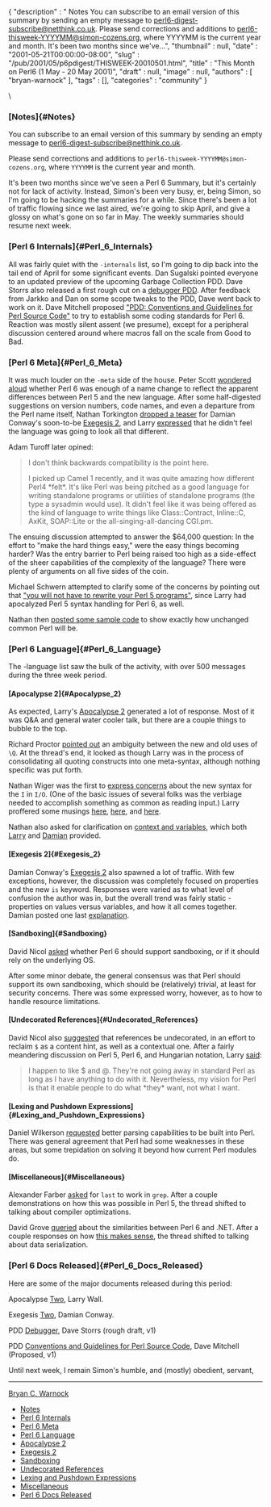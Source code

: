 {
   "description" : " Notes You can subscribe to an email version of this summary by sending an empty message to perl6-digest-subscribe@netthink.co.uk. Please send corrections and additions to perl6-thisweek-YYYYMM@simon-cozens.org, where YYYYMM is the current year and month. It's been two months since we've...",
   "thumbnail" : null,
   "date" : "2001-05-21T00:00:00-08:00",
   "slug" : "/pub/2001/05/p6pdigest/THISWEEK-20010501.html",
   "title" : "This Month on Perl6 (1 May - 20 May 2001)",
   "draft" : null,
   "image" : null,
   "authors" : [
      "bryan-warnock"
   ],
   "tags" : [],
   "categories" : "community"
}





\
### [Notes]{#Notes}

You can subscribe to an email version of this summary by sending an
empty message to <perl6-digest-subscribe@netthink.co.uk>.

Please send corrections and additions to
`perl6-thisweek-YYYYMM@simon-cozens.org`, where `YYYYMM` is the current
year and month.

It's been two months since we've seen a Perl 6 Summary, but it's
certainly not for lack of activity. Instead, Simon's been very busy, er,
being Simon, so I'm going to be hacking the summaries for a while. Since
there's been a lot of traffic flowing since we last aired, we're going
to skip April, and give a glossy on what's gone on so far in May. The
weekly summaries should resume next week.

### [Perl 6 Internals]{#Perl_6_Internals}

All was fairly quiet with the `-internals` list, so I'm going to dip
back into the tail end of April for some significant events. Dan
Sugalski pointed everyone to an updated preview of the upcoming Garbage
Collection PDD. Dave Storrs also released a first rough cut on a
[debugger
PDD](http://archive.develooper.com/perl6-internals@perl.org/msg02895.html).
After feedback from Jarkko and Dan on some scope tweaks to the PDD, Dave
went back to work on it. Dave Mitchell proposed ["PDD: Conventions and
Guidelines for Perl Source
Code"](http://archive.develooper.com/perl6-internals@perl.org/msg02922.html)
to try to establish some coding standards for Perl 6. Reaction was
mostly silent assent (we presume), except for a peripheral discussion
centered around where macros fall on the scale from Good to Bad.

### [Perl 6 Meta]{#Perl_6_Meta}

It was much louder on the `-meta` side of the house. Peter Scott
[wondered
aloud](http://archive.develooper.com/perl6-meta@perl.org/msg00802.html)
whether Perl 6 was enough of a name change to reflect the apparent
differences between Perl 5 and the new language. After some
half-digested suggestions on version numbers, code names, and even a
departure from the Perl name itself, Nathan Torkington [dropped a
teaser](http://archive.develooper.com/perl6-meta@perl.org/msg00821.html)
for Damian Conway's soon-to-be [Exegesis
2](/media/_pub_2001_05_p6pdigest_THISWEEK-20010501/exegesis2.html), and
Larry
[expressed](http://archive.develooper.com/perl6-meta@perl.org/msg00823.html)
that he didn't feel the language was going to look all that different.

Adam Turoff later opined:

> I don't think backwards compatibility is the point here.
>
> I picked up Camel 1 recently, and it was quite amazing how different
> Perl4 \*felt\*. It's like Perl was being pitched as a good language
> for writing standalone programs or utilities of standalone programs
> (the type a sysadmin would use). It didn't feel like it was being
> offered as the kind of language to write things like Class::Contract,
> Inline::C, AxKit, SOAP::Lite or the all-singing-all-dancing CGI.pm.

The ensuing discussion attempted to answer the \$64,000 question: In the
effort to "make the hard things easy," were the easy things becoming
harder? Was the entry barrier to Perl being raised too high as a
side-effect of the sheer capabilities of the complexity of the language?
There were plenty of arguments on all five sides of the coin.

Michael Schwern attempted to clarify some of the concerns by pointing
out that ["you will not have to rewrite your Perl 5
programs"](http://archive.develooper.com/perl6-meta@perl.org/msg00834.html),
since Larry had apocalyzed Perl 5 syntax handling for Perl 6, as well.

Nathan then [posted some sample
code](http://archive.develooper.com/perl6-meta@perl.org/msg00844.html)
to show exactly how unchanged common Perl will be.

### [Perl 6 Language]{#Perl_6_Language}

The -language list saw the bulk of the activity, with over 500 messages
during the three week period.

#### [Apocalypse 2]{#Apocalypse_2}

As expected, Larry's [Apocalypse
2](/media/_pub_2001_05_p6pdigest_THISWEEK-20010501/wall.html) generated
a lot of response. Most of it was Q&A and general water cooler talk, but
there are a couple things to bubble to the top.

Richard Proctor [pointed
out](http://archive.develooper.com/perl6-language@perl.org/msg06882.html)
an ambiguity between the new and old uses of `\Q`. At the thread's end,
it looked as though Larry was in the process of consolidating all
quoting constructs into one meta-syntax, although nothing specific was
put forth.

Nathan Wiger was the first to [express
concerns](http://archive.develooper.com/perl6-language@perl.org/msg06896.html)
about the new syntax for the `I` in `I/O`. (One of the basic issues of
several folks was the verbiage needed to accomplish something as common
as reading input.) Larry proffered some musings
[here](http://archive.develooper.com/perl6-language@perl.org/msg06938.html),
[here](http://archive.develooper.com/perl6-language@perl.org/msg06997.html),
and
[here](http://archive.develooper.com/perl6-language@perl.org/msg07191.html).

Nathan also asked for clarification on [context and
variables](http://archive.develooper.com/perl6-language@perl.org/msg06916.html),
which both
[Larry](http://archive.develooper.com/perl6-language@perl.org/msg07001.html)
and
[Damian](http://archive.develooper.com/perl6-language@perl.org/msg06917.html)
provided.

#### [Exegesis 2]{#Exegesis_2}

Damian Conway's [Exegesis
2](/media/_pub_2001_05_p6pdigest_THISWEEK-20010501/exegesis2.html) also
spawned a lot of traffic. With few exceptions, however, the discussion
was completely focused on properties and the new `is` keyword. Responses
were varied as to what level of confusion the author was in, but the
overall trend was fairly static - properties on values versus variables,
and how it all comes together. Damian posted one last
[explanation](http://archive.develooper.com/perl6-language@perl.org/msg07298.html).

#### [Sandboxing]{#Sandboxing}

David Nicol
[asked](http://archive.develooper.com/perl6-language@perl.org/msg06850.html)
whether Perl 6 should support sandboxing, or if it should rely on the
underlying OS.

After some minor debate, the general consensus was that Perl should
support its own sandboxing, which should be (relatively) trivial, at
least for security concerns. There was some expressed worry, however, as
to how to handle resource limitations.

#### [Undecorated References]{#Undecorated_References}

David Nicol also
[suggested](http://archive.develooper.com/perl6-language@perl.org/msg07066.html)
that references be undecorated, in an effort to reclaim `$` as a content
hint, as well as a contextual one. After a fairly meandering discussion
on Perl 5, Perl 6, and Hungarian notation, Larry
[said](http://archive.develooper.com/perl6-language@perl.org/msg07095.html):

> I happen to like \$ and @. They're not going away in standard Perl as
> long as I have anything to do with it. Nevertheless, my vision for
> Perl is that it enable people to do what \*they\* want, not what I
> want.

#### [Lexing and Pushdown Expressions]{#Lexing_and_Pushdown_Expressions}

Daniel Wilkerson
[requested](http://archive.develooper.com/perl6-language@perl.org/msg07176.html)
better parsing capabilities to be built into Perl. There was general
agreement that Perl had some weaknesses in these areas, but some
trepidation on solving it beyond how current Perl modules do.

#### [Miscellaneous]{#Miscellaneous}

Alexander Farber
[asked](http://archive.develooper.com/perl6-language@perl.org/msg06798.html)
for `last` to work in `grep`. After a couple demonstrations on how this
was possible in Perl 5, the thread shifted to talking about compiler
optimizations.

David Grove
[queried](http://archive.develooper.com/perl6-language@perl.org/msg06804.html)
about the similarities between Perl 6 and .NET. After a couple responses
on how [this makes
sense](http://archive.develooper.com/perl6-language@perl.org/msg06808.html),
the thread shifted to talking about data serialization.

### [Perl 6 Docs Released]{#Perl_6_Docs_Released}

Here are some of the major documents released during this period:

Apocalypse
[Two](/media/_pub_2001_05_p6pdigest_THISWEEK-20010501/wall.html), Larry
Wall.

Exegesis
[Two](/media/_pub_2001_05_p6pdigest_THISWEEK-20010501/exegesis2.html),
Damian Conway.

PDD
[Debugger](http://archive.develooper.com/perl6-internals@perl.org/msg02895.html),
Dave Storrs (rough draft, v1)

PDD [Conventions and Guidelines for Perl Source
Code](http://archive.develooper.com/perl6-internals@perl.org/msg02922.html),
Dave Mitchell (Proposed, v1)

Until next week, I remain Simon's humble, and (mostly) obedient,
servant,

------------------------------------------------------------------------

[Bryan C. Warnock](mailto:bwarnock@capita.com)
-   [Notes](#Notes)
-   [Perl 6 Internals](#Perl_6_Internals)
-   [Perl 6 Meta](#Perl_6_Meta)
-   [Perl 6 Language](#Perl_6_Language)
-   [Apocalypse 2](#Apocalypse_2)
-   [Exegesis 2](#Exegesis_2)
-   [Sandboxing](#Sandboxing)
-   [Undecorated References](#Undecorated_References)
-   [Lexing and Pushdown Expressions](#Lexing_and_Pushdown_Expressions)
-   [Miscellaneous](#Miscellaneous)
-   [Perl 6 Docs Released](#Perl_6_Docs_Released)


